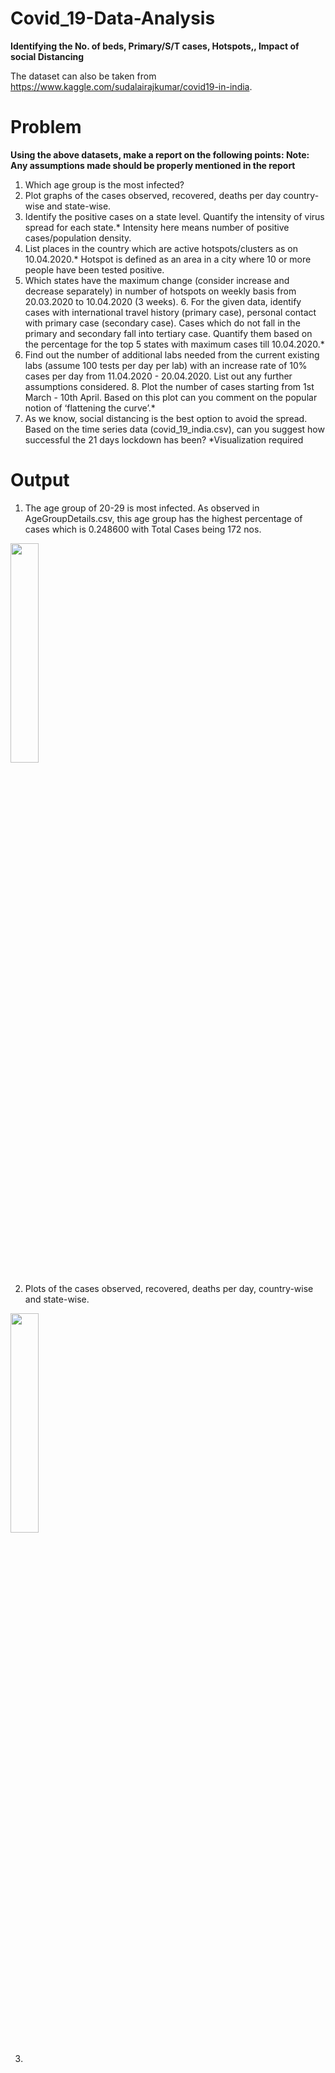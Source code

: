 # Covid_19-Data-Analysis
__Identifying the No. of beds, Primary/S/T cases, Hotspots,, Impact of social Distancing__

The dataset can also be taken from https://www.kaggle.com/sudalairajkumar/covid19-in-india.

# Problem 

__Using the above datasets, make a report on the following points: Note: Any assumptions made should be properly mentioned in the report__
1. Which age group is the most infected?
2. Plot graphs of the cases observed, recovered, deaths per day country-wise and state-wise.
3. Identify the positive cases on a state level. Quantify the intensity of virus spread for each state.*
Intensity here means number of positive cases/population density.
4. List places in the country which are active hotspots/clusters as on 10.04.2020.* Hotspot is defined as an area in a city where 10 or more people have been tested positive.
5. Which states have the maximum change (consider increase and decrease separately) in number of hotspots on weekly basis from 20.03.2020 to 10.04.2020 (3 weeks). 6. For the given data, identify cases with international travel history (primary case), personal contact with primary case (secondary case). Cases which do not fall in the primary and secondary fall into tertiary case. Quantify them based on the percentage for the top 5 states with maximum cases till 10.04.2020.*
7. Find out the number of additional labs needed from the current existing labs (assume 100 tests per day per lab) with an increase rate of 10% cases per day from 11.04.2020 - 20.04.2020. List out any further assumptions considered. 8. Plot the number of cases starting from 1st March - 10th April. Based on this plot can you comment on the popular notion of ‘flattening the curve’.*
9. As we know, social distancing is the best option to avoid the spread. Based on the time series data (covid_19_india.csv), can you suggest how successful the 21 days lockdown has been?
*Visualization required

# Output
1. The age group of 20-29 is most infected. As observed in AgeGroupDetails.csv, this age group has the highest percentage of cases which is 0.248600 with Total Cases being 172 nos.

<img src="https://user-images.githubusercontent.com/55409875/89711324-3d557d00-d9a7-11ea-80a1-6250b854471a.png" width="30%"></img> 


2. Plots of the cases observed, recovered, deaths per day, country-wise and state-wise.

<img src="https://user-images.githubusercontent.com/55409875/89711480-27948780-d9a8-11ea-87fe-9691e2d967a3.png" width="30%"></img> 

3. 
